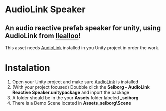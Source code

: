 # AudioLink Speaker
## An audio reactive prefab speaker for unity, using AudioLink from [llealloo](https://github.com/llealloo/vrc-udon-audio-link#audiolink)!
This asset needs [AudioLink]([https://github.com/llealloo/vrc-udon-audio-link#audiolink](https://github.com/llealloo/vrc-udon-audio-link/releases)) installed in you Unity project in order the work.

# Instalation
1. Open your Unity project and make sure [AudioLink]([https://github.com/llealloo/vrc-udon-audio-link#audiolink](https://github.com/llealloo/vrc-udon-audio-link/releases)) is installed
2. (With your project focused) Doubble click the **Seiborg - AudioLink Reactive Speaker.unitypackage** and inport the package
3. A folder should be in the your **Assets** folder labeled **_seiborg**
4. There is a Demo Scene located in **Assets\_seiborg\Scene**
